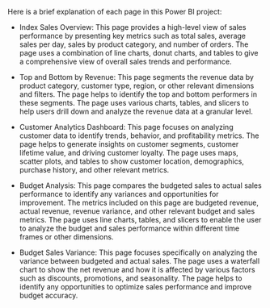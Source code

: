 Here is a brief explanation of each page in this Power BI project:

- Index Sales Overview: This page provides a high-level view of sales performance by presenting key metrics such as total sales, average sales per day, sales by product category, and number of orders. The page uses a combination of line charts, donut charts, and tables to give a comprehensive view of overall sales trends and performance.

- Top and Bottom by Revenue: This page segments the revenue data by product category, customer type, region, or other relevant dimensions and filters. The page helps to identify the top and bottom performers in these segments. The page uses various charts, tables, and slicers to help users drill down and analyze the revenue data at a granular level.

- Customer Analytics Dashboard: This page focuses on analyzing customer data to identify trends, behavior, and profitability metrics. The page helps to generate insights on customer segments, customer lifetime value, and driving customer loyalty. The page uses maps, scatter plots, and tables to show customer location, demographics, purchase history, and other relevant metrics.

- Budget Analysis: This page compares the budgeted sales to actual sales performance to identify any variances and opportunities for improvement. The metrics included on this page are budgeted revenue, actual revenue, revenue variance, and other relevant budget and sales metrics. The page uses line charts, tables, and slicers to enable the user to analyze the budget and sales performance within different time frames or other dimensions.

- Budget Sales Variance: This page focuses specifically on analyzing the variance between budgeted and actual sales. The page uses a waterfall chart to show the net revenue and how it is affected by various factors such as discounts, promotions, and seasonality. The page helps to identify any opportunities to optimize sales performance and improve budget accuracy.
